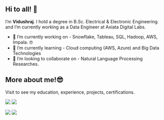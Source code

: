 ## Hi to all! 👋

I’m **Vidushraj**.  I hold a degree in B.Sc. Electrical & Electronic Engineering and I’m currently working as a Data Engineer at Axiata Digital Labs.

- 🔭 I’m currently working on - Snowflake, Tableau, SQL, Hadoop, AWS, Impala. 🤓
- 🌱 I’m currently learning - Cloud computing (AWS, Azure) and Big Data Technologies
- 👯 I’m looking to collaborate on - Natural Language Processing Researches.


## More about me!😎
Visit to see my education, experience, projects, certifications. 

[<img target="_blank" src="https://img.icons8.com/dusk/64/000000/internet.png">](https://vidushraj.herokuapp.com/)    [<img target="_blank" src="https://img.icons8.com/doodle/64/000000/linkedin-circled.png"/>](https://www.linkedin.com/in/vidushraj5/) 

[<img src="https://img.icons8.com/dusk/64/000000/medium-new.png"/>](https://medium.com/@vidushraj5)   [<img src="https://img.icons8.com/windows/64/000000/hackerrank.png"/>](https://www.hackerrank.com/TeamAgni_HA20?hr_r=1)
